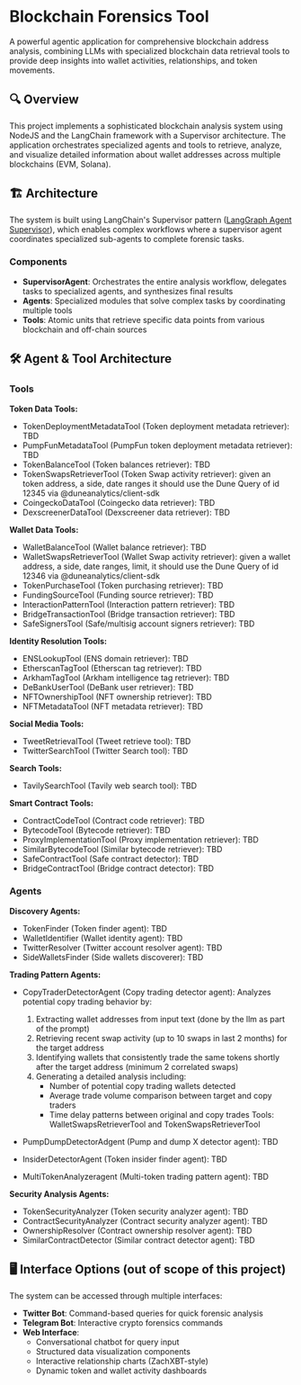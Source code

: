 # Blockchain Forensics Tool

A powerful agentic application for comprehensive blockchain address analysis, combining LLMs with specialized blockchain data retrieval tools to provide deep insights into wallet activities, relationships, and token movements.

## 🔍 Overview

This project implements a sophisticated blockchain analysis system using NodeJS and the LangChain framework with a Supervisor architecture. The application orchestrates specialized agents and tools to retrieve, analyze, and visualize detailed information about wallet addresses across multiple blockchains (EVM, Solana).

## 🏗️ Architecture

The system is built using LangChain's Supervisor pattern ([LangGraph Agent Supervisor](https://langchain-ai.github.io/langgraph/tutorials/multi_agent/agent_supervisor/)), which enables complex workflows where a supervisor agent coordinates specialized sub-agents to complete forensic tasks.

### Components

- **SupervisorAgent**: Orchestrates the entire analysis workflow, delegates tasks to specialized agents, and synthesizes final results
- **Agents**: Specialized modules that solve complex tasks by coordinating multiple tools
- **Tools**: Atomic units that retrieve specific data points from various blockchain and off-chain sources

## 🛠️ Agent & Tool Architecture

### Tools

**Token Data Tools:**
- TokenDeploymentMetadataTool (Token deployment metadata retriever): TBD
- PumpFunMetadataTool (PumpFun token deployment metadata retriever): TBD
- TokenBalanceTool (Token balances retriever): TBD
- TokenSwapsRetrieverTool (Token Swap activity retriever): given an token address, a side, date ranges it should use the Dune Query of id 12345 via @duneanalytics/client-sdk
- CoingeckoDataTool (Coingecko data retriever): TBD
- DexscreenerDataTool (Dexscreener data retriever): TBD

**Wallet Data Tools:**
- WalletBalanceTool (Wallet balance retriever): TBD
- WalletSwapsRetrieverTool (Wallet Swap activity retriever): given a wallet address, a side, date ranges, limit, it should use the Dune Query of id 12346 via @duneanalytics/client-sdk
- TokenPurchaseTool (Token purchasing retriever): TBD
- FundingSourceTool (Funding source retriever): TBD
- InteractionPatternTool (Interaction pattern retriever): TBD
- BridgeTransactionTool (Bridge transaction retriever): TBD
- SafeSignersTool (Safe/multisig account signers retriever): TBD

**Identity Resolution Tools:**
- ENSLookupTool (ENS domain retriever): TBD
- EtherscanTagTool (Etherscan tag retriever): TBD
- ArkhamTagTool (Arkham intelligence tag retriever): TBD
- DeBankUserTool (DeBank user retriever): TBD
- NFTOwnershipTool (NFT ownership retriever): TBD
- NFTMetadataTool (NFT metadata retriever): TBD

**Social Media Tools:**
- TweetRetrievalTool (Tweet retrieve tool): TBD
- TwitterSearchTool (Twitter Search tool): TBD

**Search Tools:**
- TavilySearchTool (Tavily web search tool): TBD

**Smart Contract Tools:**
- ContractCodeTool (Contract code retriever): TBD
- BytecodeTool (Bytecode retriever): TBD
- ProxyImplementationTool (Proxy implementation retriever): TBD
- SimilarBytecodeTool (Similar bytecode retriever): TBD
- SafeContractTool (Safe contract detector): TBD
- BridgeContractTool (Bridge contract detector): TBD

### Agents

**Discovery Agents:**
- TokenFinder (Token finder agent): TBD
- WalletIdentifier (Wallet identity agent): TBD
- TwitterResolver (Twitter account resolver agent): TBD
- SideWalletsFinder (Side wallets discoverer): TBD

**Trading Pattern Agents:**
- CopyTraderDetectorAgent (Copy trading detector agent): Analyzes potential copy trading behavior by:
  1. Extracting wallet addresses from input text (done by the llm as part of the prompt)
  2. Retrieving recent swap activity (up to 10 swaps in last 2 months) for the target address
  3. Identifying wallets that consistently trade the same tokens shortly after the target address (minimum 2 correlated swaps)
  4. Generating a detailed analysis including:
     - Number of potential copy trading wallets detected
     - Average trade volume comparison between target and copy traders
     - Time delay patterns between original and copy trades
  Tools: WalletSwapsRetrieverTool and TokenSwapsRetrieverTool

- PumpDumpDetectorAdgent (Pump and dump X detector agent): TBD
- InsiderDetectorAgent (Token insider finder agent): TBD
- MultiTokenAnalyzeragent (Multi-token trading pattern agent): TBD

**Security Analysis Agents:**
- TokenSecurityAnalyzer (Token security analyzer agent): TBD
- ContractSecurityAnalyzer (Contract security analyzer agent): TBD
- OwnershipResolver (Contract ownership resolver agent): TBD
- SimilarContractDetector (Similar contract detector agent): TBD

## 🖥️ Interface Options (out of scope of this project)

The system can be accessed through multiple interfaces:

- **Twitter Bot**: Command-based queries for quick forensic analysis
- **Telegram Bot**: Interactive crypto forensics commands
- **Web Interface**:
  - Conversational chatbot for query input
  - Structured data visualization components
  - Interactive relationship charts (ZachXBT-style)
  - Dynamic token and wallet activity dashboards
